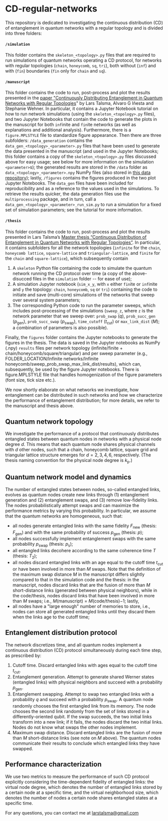 # CD-regular-networks

This repository is dedicated to investigating the continuous distribution (CD) of entanglement in quantum networks with a regular topology and is divided into three folders:

#### `/simulation`
This folder contains the `skeleton_<topology>.py` files that are required to run simulations of quantum networks operating a CD protocol, for networks with regular topologies (`chain`, `honeycomb`, `sq`, `tri`), both without (`inf`) and with (`fin`) boundaries (`fin` only for `chain` and `sq`).

#### `/manuscript`
This folder contains the code to run, post-process and plot the results presented in the [paper "Continuously Distributing Entanglement in Quantum Networks with Regular Topologies]()" by Lars Talsma, Alvaro G Iñesta and Stephanie Wehner. In particular, it contains a Jupyter Notebook tutorial on how to run network simulations (using the `skeleton_<topology>.py` files), and two Jupyter Notebooks that contain the code to generate the plots in the manuscript for both `inf`inite and `fin`ite networks (as well as explanations and additional analysis). Furthermore, there is a `figure.MPLSTYLE` file to standardize figure appearance. Then there are three subfolders: `/data_generation` contains the `data_gen_<topology>_<parameter>.py` files that have been used to generate the data presented in the manuscript (and used in the Jupyter Notebooks; this folder contains a copy of the `skeleton_<topology>.py` files discussed above for easy usage; see below for more information on the simulation `<parameter>`s); the generated results are stored in the `/data` folder as `data_<topology>_<parameter>.npy` NumPy files (also stored in [this data repository]()); lastly, `/figures` contains the figures produced in the two plot Jupyter Notebooks. The `data_gen` files have been included for reproducibility and as a reference to the values used in the simulations. To retrieve the results quicker, the data generation files use the `multiprocessing` package, and in turn, call a `data_gen_<topology>_<parameter>_run_sim.py` to run a simulation for a fixed set of simulation parameters; see the tutorial for more information.

#### `/thesis`
This folder contains the code to run, post-process and plot the results presented in Lars Talsma’s [Master thesis “Continuous Distribution of Entanglement in Quantum Networks with Regular Topologies”](https://repository.tudelft.nl/islandora/object/uuid%3A7a891675-6bb9-4353-b510-e1e01d945023). In particular, it contains subfolders for all the network topologies (`infinite` for the `chain`, `honeycomb lattice`, `square-lattice` and `triangular-lattice`,  and `finite` for the `chain` and `square-lattice`), which subsequently contain
1. A `skeleton` Python file containing the code to simulate the quantum network running the CD protocol over time (a copy of the above-disucced files in the `simulation` folder -- for ease of use);
2. A simulation Jupyter notebook (`sim_x_y`, with `x` either `fin`ite or `inf`inite and `y` the topology: `chain`, `honeycomb`, `sq` or `tri`) containing the code to initiate and save (multi-core) simulations of the networks that sweep over several system parameters;
3. The corresponding Python code to run the parameter sweeps, which includes post-processing of the simulations (`sweep_z`, where `z` is the network parameter that we sweep over: `prob_swap` ($q$), `prob_succ_gen` ($p_{\mathrm{gen}}$), `prob_succ_swap` ($p_{\mathrm{swap}}$), `time_cutoff` ($t_{\mathrm{cut}}$) or `max_link_dist` ($M$); a combination of parameters is also possible).

Finally, the `figures` folder contains the Jupyter notebooks to generate the figures in the thesis. The data is saved in the Jupyter notebooks as NumPy (.npy) `results` files per network topology (infinite/finite + chain/honeycomb/square/triangular) and per sweep parameter (e.g., FOLDER_LOCATION/Infinite networks/Infinite honeycomb/sweep_prob_swap_max_link_dist/results), which can, subsequently, be used by the figure Jupyter notebooks. There is figure.MPLSTYLE file that handles homogenization of the figure parameters (font size, tick size etc.). 

We now shortly elaborate on what networks we investigate, how entanglement can be distributed in such networks and how we characterize the performance of entanglement distribution; for more details, we refer to the manuscript and thesis above.

## Quantum network topology
We investigate the performance of a protocol that continuously distributes entangled states between quantum nodes in networks with a physical node degree $d$. This means that each quantum node shares physical channels with $d$ other nodes, such that a chain, honeycomb lattice, square grid and triangular lattice structure emerges for $d=2,3,4,6$, respectively. (The thesis naming convention for the physical node degree is $k_{\mathrm{p}}$.)

## Quantum network model and dynamics
The number of entangled states between nodes, so-called entangled links, evolves as quantum nodes create new links through (1) entanglement generation and (2) entanglement swaps, and (3) remove low-fidelity links. The nodes probabilistically attempt swaps and can maximize the performance metrics by varying this probability. In particular, we assume that the quantum networks are homogeneous, such that:
- all nodes generate entangled links with the same fidelity $F_{\mathrm{new}}$ (thesis: $F_{\mathrm{gen}}$) and with the same probability of success $p_{\mathrm{gen}}$ (thesis: $p$);
- all nodes successfully implement entanglement swaps with the same probability $p_{\mathrm{swap}}$ (thesis: $p_{\mathrm{s}}$);
- all entangled links decohere according to the same coherence time $T$ (thesis: $T_{2}$);
- all nodes discard entangled links with an age equal to the cutoff time $t_{\mathrm{cut}}$ or have been involved in more than $M$ swaps. Note that the definition of the maximum swap distance $M$ in the manuscript differs slightly compared to that in the simulation code and the thesis: in the manuscript, nodes discard links that are the fusion of more than $M$ short-distance links (generated between physical neighbors), while in the code/thesis, nodes discard links that have been involved in more than $M$ swaps; i.e., $M$(manuscript) = $M$(code/thesis)$-1$; lastly,
- all nodes have a "large enough" number of memories to store,  i.e., nodes can store all generated entangled links until they discard them when the links age to the cutoff time;

## Entanglement distribution protocol
The network discretizes time, and all quantum nodes implement a continuous distribution (CD) protocol simultaneously during each time step, as prescribed by:
1. Cutoff time. Discard entangled links with ages equal to the cutoff time $t_{\mathrm{cut}}$.
2. Entanglement generation. Attempt to generate shared Werner states (entangled links) with physical neighbors and succeed with a probability $p_{\mathrm{gen}}$.
3. Entanglement swapping. Attempt to swap two entangled links with a probability $q$ and succeed with a probability $p_{\mathrm{swap}}$. A quantum node randomly chooses the first entangled link from its memory. The node chooses the second link randomly from the set of links stored in a differently-oriented qubit. If the swap succeeds, the two initial links transform into a new link; if it fails, the nodes discard the two initial links. Nodes do not know what swaps the other nodes implement.
4. Maximum swap distance. Discard entangled links are the fusion of more than $M$ short-distance links (see note on $M$ above). The quantum nodes communicate their results to conclude which entangled links they have swapped.


## Performance characterization
We use two metrics to measure the performance of such CD protocol explicitly considering the time-dependent fidelity of entangled links: the virtual node degree, which denotes the number of entangled links stored by a certain node at a specific time, and the virtual neighborhood size, which denotes the number of nodes a certain node shares entangled states at a specific time. 

For any questions, you can contact me at larstalsma@gmail.com

